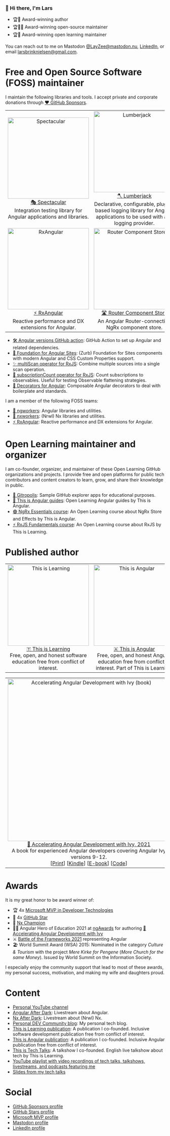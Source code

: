 ### 👋 Hi there, I'm Lars

- 🏆📗 Award-winning author
- 🏆👨‍💻 Award-winning open-source maintainer
- 🏆🏫 Award-winning open learning maintainer

You can reach out to me on Mastodon [@LayZee@mastodon.nu](https://mastodon.nu/@LayZee), [LinkedIn](https://www.linkedin.com/in/larsgbn/), or email [larsbrinknielsen@gmail.com](mailto:larsbrinknielsen@gmail.com).

# Free and Open Source Software (FOSS) maintainer
I maintain the following libraries and tools. I accept private and corporate donations through [❤️ GitHub Sponsors](https://github.com/sponsors/LayZeeDK).

<table align="center">
  <tr>
    <td align="center" width="50%">
      <a href="https://github.com/ngworker/ngworker/tree/main/packages/spectacular" target="_blank" rel="noopener">
        <img src="https://user-images.githubusercontent.com/6364586/171054811-8c8afdc8-1b62-4604-95d9-cefcee440c3c.png" alt="Spectacular" height="256px"><br>
        🎭 Spectacular
      </a><br>
      Integration testing library for Angular applications and libraries.
    </td>
    <td align="center" width="50%">
      <a href="https://github.com/ngworker/lumberjack" target="_blank" rel="noopener">
        <img src="https://user-images.githubusercontent.com/6364586/171054296-55c3e002-3047-474e-8141-b22124d76727.png" alt="Lumberjack" height="256px"><br>
        🪓 Lumberjack</a><br>
      </a>
      Declarative, configurable, plugin-based logging library for Angular applications to be used with any logging provider.
    </td>
    
  </tr>
  <tr>
    <td align="center" width="50%">
      <a href="https://github.com/rx-angular/rx-angular" target="_blank" rel="noopener">
        <img src="https://www.rx-angular.io/img/logo.png" alt="RxAngular" height="256px"><br>
        ⚡ RxAngular</a><br>
      </a>
      Reactive performance and DX extensions for Angular.
    </td>
    <td align="center" width="50%">
      <a href="https://github.com/ngworker/router-component-store" target="_blank" rel="noopener">
        <img src="https://user-images.githubusercontent.com/6364586/232342929-9b5bc640-5c2a-44e0-80f2-83f362b5a412.png" alt="Router Component Store" height="256px"><br>
       🛣️ Router Component Store</a><br>
      </a>
      An Angular Router-connecting NgRx component store.
    </td>
  </tr>
</table>

- [🛠️ Angular versions GitHub action](https://github.com/ngworker/angular-versions-action): GitHub Action to set up Angular and related dependencies.
- [🧊 Foundation for Angular Sites](https://github.com/LayZeeDK/ngx-foundation-sites): (Zurb) Foundation for Sites components with modern Angular and CSS Custom Properties support.
- [✨ multiScan operator for RxJS](https://github.com/LayZeeDK/rxjs-multi-scan): Combine multiple sources into a single scan operation.
- [🧮 subscriptionCount operator for RxJS](https://github.com/LayZeeDK/rxjs-subscription-count): Count subscriptions to observables. Useful for testing Observable flattening strategies.
- [📧 Decorators for Angular](https://github.com/LayZeeDK/ngx-decorators): Composable Angular decorators to deal with boilerplate and standards.

I am a member of the following FOSS teams:
- [👷 ngworkers](https://github.com/ngworker): Angular libraries and utilities.
- [🐳 nxworkers](https://github.com/nx-worker): (Nrwl) Nx libraries and utilities.
- [⚡ RxAngular](https://github.com/rx-angular): Reactive performance and DX extensions for Angular.

# Open Learning maintainer and organizer
I am co-founder, organizer, and maintainer of these Open Learning GitHub organizations and projects. I provide free and open platforms for public tech contributors and content creators to learn, grow, and share their knowledge in public.

<table align="center">
  <tr>
    <td align="center" width="50%">
      <a href="https://github.com/this-is-learning" target="_blank" rel="noopener">
        <img src="https://user-images.githubusercontent.com/6364586/171054500-4550b318-c98c-4208-afd6-0b042d571643.png" alt="This is Learning" height="256px"><br>
        🇹 This is Learning
      </a><br>
      Free, open, and honest software education free from conflict of interest.
    </td>
    <td align="center" width="50%">
      <a href="https://github.com/this-is-angular" target="_blank" rel="noopener">
        <img src="https://user-images.githubusercontent.com/6364586/171054632-7b0841ae-9ea8-4790-9c83-c745476cca92.png" alt="This is Angular" height="256px"><br>
        🇦 This is Angular
      </a><br>
      Free, open, and honest Angular education free from conflict of interest. Part of This is Learning.
    </td>
  </tr
</table>
 
- [🌆 Gitropolis](https://github.com/gitropolis): Sample GitHub explorer apps for educational purposes.
- [📖 This is Angular guides](https://github.com/this-is-angular/angular-guides): Open Learning Angular guides by This is Angular.
- [🟣 NgRx Essentials course](https://github.com/this-is-angular/ngrx-essentials-course): An Open Learning course about NgRx Store and Effects by This is Angular.
- [⚡ RxJS Fundamentals course](https://github.com/this-is-learning/rxjs-fundamentals-course): An Open Learning course about RxJS by This is Learning.

# Published author

<table align="center">
  <tr>
    <td align="center" valign="top" width="50%">
      <a href="https://www.amazon.com/Accelerating-Angular-Development-Ivy-practical-dp-180020521X/dp/180020521X/" target="_blank" rel="noopener">
        <img src="https://user-images.githubusercontent.com/6364586/170886827-ae4e72c6-e6f9-4339-9bda-6053d3f6f4ee.png" alt="Accelerating Angular Development with Ivy (book)" height="512px"><br>
        📗 Accelerating Angular Development with Ivy, 2021
      </a><br>
      A book for experienced Angular developers covering Angular Ivy versions 9-12.<br>
      [<a href="https://www.amazon.com/Accelerating-Angular-Development-Ivy-practical-dp-180020521X/dp/180020521X/" target="_blank" rel="noopener">Print</a>]
      [<a href="https://www.amazon.com/Accelerating-Angular-Development-Ivy-practical-ebook-dp-B09CHH9CSF/dp/B09CHH9CSF/" target="_blank" rel="noopener">Kindle</a>]
      [<a href="https://www.packt.com/product/web-development/b16295-accelerating-angular-development-with-ivy/" target="_blank" rel="noopener">E-book</a>]
      [<a href="https://github.com/PacktPublishing/Accelerating-Angular-Development-with-Ivy" target="_blank" rel="noopener">Code</a>]
    </td>
    <td align="center" valign="top" width="50%">
      <a href="https://leanpub.com/the-angular-developers-nx-handbook" target="_blank" rel="noopener">
        <img src="https://user-images.githubusercontent.com/6364586/177139256-c51459fd-cf50-4a9c-8127-ab72883086f3.jpg" alt="The Angular Developer's Nx Handbook" height="512px"><br>
        📘 The Angular Developer's Nx Handbook, Early Draft
      </a><br>
      A free book covering everything an Angular developer needs to get started with the Nx build framework.<br>
      [<a href="https://leanpub.com/the-angular-developers-nx-handbook" target="_blank" rel="noopener">Early draft</a>]
    </td>
  </tr>
</table>

# Awards
It is my great honor to be award winner of:
- 🏆 4x [Microsoft MVP in Developer Technologies](https://mvp.microsoft.com/en-US/mvp/profile/e38dd7bb-7eb7-ea11-a812-000d3a8ccaf5)
- 🌟 4x [GitHub Star](https://stars.github.com/profiles/layzeedk/)
- 🌊 [Nx Champion](https://nx.dev/community#champions)
- 🦸‍♂️ Angular Hero of Education 2021 at [ngAwards](https://ngpoland.pl/) for authoring [📗 Accelerating Angular Development with Ivy](https://www.packtpub.com/product/accelerating-angular-development-with-ivy/9781800205215)
- ⚔️ [Battle of the Frameworks 2021](https://www.crowdcast.io/e/botf2021) representing Angular
- 🏖️ World Summit Award (WSA) 2015: Nominated in the category *Culture & Tourism* with the project *Mere Kirke for Pengene* (*More Church for the same Money*). Issued by World Summit on the Information Society.

I especially enjoy the community support that lead to most of these awards, my personal success, motivation, and making my wife and daughters proud.

# Content
- [Personal YouTube channel](https://www.youtube.com/c/LarsGyrupBrinkNielsen)
- [Angular After Dark](https://www.youtube.com/playlist?list=PLyY4r1b00A5BAT3Qhnk5OXkblula6Cl2r): Livestream about Angular.
- [Nx After Dark](https://www.youtube.com/playlist?list=PLyY4r1b00A5BAT3Qhnk5OXkblula6Cl2r): Livestream about (Nrwl) Nx.
- [Personal DEV Community blog](https://dev.to/layzee): My personal tech blog.
- [This is Learning publication](https://dev.to/this-is-learning): A publication I co-founded. Inclusive software development publication free from conflict of interest.
- [This is Angular publication](https://dev.to/this-is-angular): A publication I co-founded. Inclusive Angular publication free from conflict of interest.
- [This is Tech Talks](https://www.youtube.com/c/ThisisTechTalks): A talkshow I co-founded. English live talkshow about tech by This is Learning.
- [YouTube playlist with video recordings of tech talks, talkshows, livestreams, and podcasts featuring me](https://youtube.com/playlist?list=PLyY4r1b00A5CBfouiDwBR098SiRhcMRIG)
- [Slides from my tech talks](https://speakerdeck.com/layzee)

# Social
- [GitHub Sponsors profile](https://github.com/sponsors/LayZeeDK)
- [GitHub Stars profile](https://stars.github.com/profiles/layzeedk/)
- [Microsoft MVP profile](https://mvp.microsoft.com/en-us/mvp/Lars%20Gyrup%20Brink%20Nielsen-5003831)
- [Mastodon profile](https://mastodon.nu/@LayZee)
- [LinkedIn profile](https://www.linkedin.com/in/larsgbn/)
